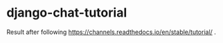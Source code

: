 # django-chat-tutorial

Result after following https://channels.readthedocs.io/en/stable/tutorial/ .
